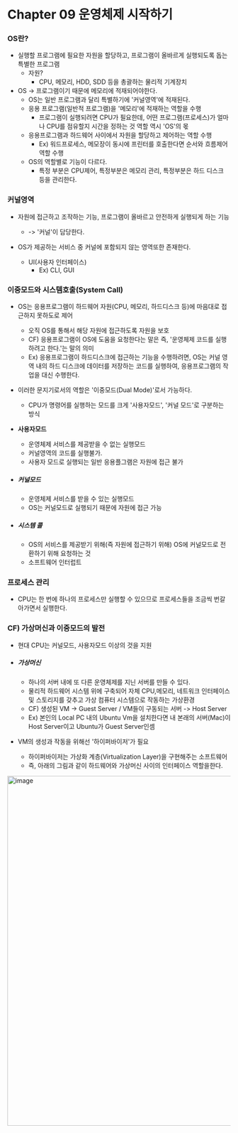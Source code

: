 # Chapter 09 운영체제 시작하기 

### OS란?

* 실행할 프로그램에 필요한 자원을 할당하고, 프로그램이 올바르게 실행되도록 돕는 특별한 프로그램
  * 자원?
    * CPU, 메모리, HDD, SDD 등을 총괄하는 물리적 기계장치
* OS -> 프로그램이기 때문에 메모리에 적재되어야한다.
  * OS는 일반 프로그램과 달리 특별하기에 '커널영역'에 적재된다. 
  * 응용 프로그램(일반적 프로그램)을 '메모리'에 적재하는 역할을 수행
    * 프로그램이 실행되려면 CPU가 필요한데, 어떤 프로그램(프로세스)가 얼마나 CPU를 점유할지 시간을 
      정하는 것 역할 역시 'OS'의 몫
  * 응용프로그램과 하드웨어 사이에서 자원을 할당하고 제어하는 역할 수행
    * Ex) 워드프로세스, 메모장이 동시에 프린터를 호출한다면 순서와 흐름제어 역할 수행
  * OS의 역할별로 기능이 다르다.
    * 특정 부분은 CPU제어, 특정부분은 메모리 관리, 특정부분은 하드 디스크 등을 관리한다.

### 커널영역

* 자원에 접근하고 조작하는 기능, 프로그램이 올바르고 안전하게 실행되게 하는 기능
  * -> '커널'이 담당한다. 

* OS가 제공하는 서비스 중 커널에 포함되지 않는 영역또한 존재한다. 
  * UI(사용자 인터페이스)
    * Ex) CLI, GUI

### 이중모드와 시스템호출(System Call)

* OS는 응용프로그램이 하드웨어 자원(CPU, 메모리, 하드디스크 등)에 마음대로 접근하지 못하도로 제어

  * 오직 OS를 통해서 해당 자원에 접근하도록 자원을 보호
  * CF) 응용프로그램이 OS에 도움을 요청한다는 말은 즉, '운영체제 코드를 실행하려고 한다.'는 말의 의미
  * Ex) 응용프로그램이 하드디스크에 접근하는 기능을 수행하려면, OS는 커널 영역 내의 하드 디스크에 데이터를 저장하는 코드를
    실행하여, 응용프로그램의 작업을 대신 수행한다. 

* 이러한 문지기로서의 역할은 '이중모드(Dual Mode)'로서 가능하다. 

  * CPU가 명령어를 실행하는 모드를 크게 '사용자모드', '커널 모드'로 구분하는 방식

* <b>사용자모드</b>

  * 운영체제 서비스를 제공받을 수 없는 실행모드
  * 커널영역의 코드를 실행불가. 
  * 사용자 모드로 실행되는 일반 응용플그램은 자원에 접근 불가

* ##### 커널모드

  * 운영체제 서비스를 받을 수 있는 실행모드
  * OS는 커널모드로 실행되기 때문에 자원에 접근 가능

* ##### 시스템 콜

  * OS의 서비스를 제공받기 위해(즉 자원에 접근하기 위해) OS에 커널모드로 전환하기 위해 요청하는 것
  * 소프트웨어 인터럽트

### 프로세스 관리

* CPU는 한 번에 하나의 프로세스만 실행할 수 있으므로 프로세스들을 조금씩 번갈아가면서 실행한다. 

  

### CF) 가상머신과 이중모드의 발전

* 현대 CPU는 커널모드, 사용자모드 이상의 것을 지원

* ##### 가상머신

  * 하나의 서버 내에 또 다른 운영체제를 지닌 서버를 만들 수 있다. 
  * 물리적 하드웨어 시스템 위에 구축되어 자체 CPU,메모리, 네트워크 인터페이스 및 스토리지를 갖추고 가상 컴퓨터 시스템으로 작동하는 가상환경
  * CF) 생성된 VM -> Guest Server / VM들이 구동되는 서버 -> Host Server
  * Ex) 본인의 Local PC 내의 Ubuntu Vm을 설치한다면 내 본래의 서버(Mac)이 Host Server이고 Ubuntu가 Guest Server인셈

* VM의 생성과 작동을 위해선 '하이퍼바이저'가 필요

  * 하이퍼바이저는 가상화 계층(Virtualization Layer)을 구현해주는 소프트웨어
  * 즉, 아래의 그림과 같이 하드웨어와 가상머신 사이의 인터페이스 역할을한다. 

<img width="788" alt="image" src="https://github.com/daewon-ko/Book/assets/105340285/a7493a7b-e075-48c6-a373-d320fa8d7de0">
